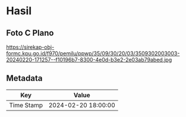 # Hasil

## Foto C Plano

https://sirekap-obj-formc.kpu.go.id/f970/pemilu/ppwp/35/09/30/20/03/3509302003003-20240220-171257--f10196b7-8300-4e0d-b3e2-2e03ab79abed.jpg


## Metadata

| Key        | Value               |
| ---------- | ------------------- |
| Time Stamp | 2024-02-20 18:00:00 |



